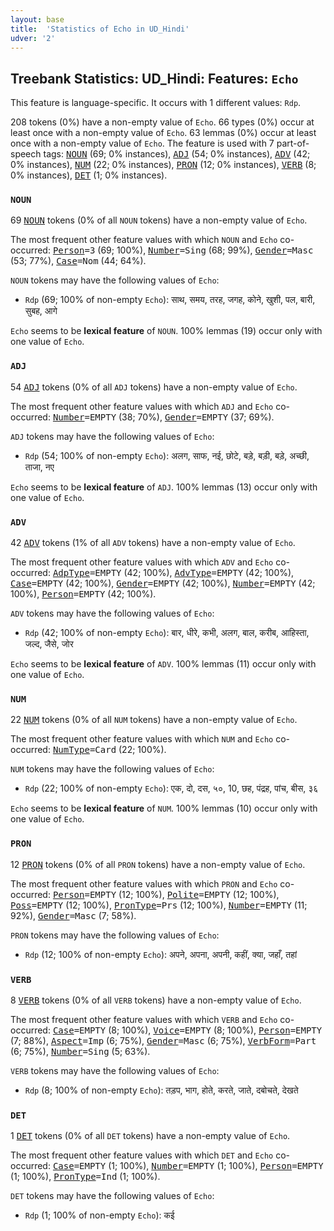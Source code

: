 ```yaml
---
layout: base
title:  'Statistics of Echo in UD_Hindi'
udver: '2'
---
```


## Treebank Statistics: UD_Hindi: Features: `Echo`

This feature is language-specific.
It occurs with 1 different values: `Rdp`.

208 tokens (0%) have a non-empty value of `Echo`.
66 types (0%) occur at least once with a non-empty value of `Echo`.
63 lemmas (0%) occur at least once with a non-empty value of `Echo`.
The feature is used with 7 part-of-speech tags: <tt><a href="hi-pos-NOUN.html">NOUN</a></tt> (69; 0% instances), <tt><a href="hi-pos-ADJ.html">ADJ</a></tt> (54; 0% instances), <tt><a href="hi-pos-ADV.html">ADV</a></tt> (42; 0% instances), <tt><a href="hi-pos-NUM.html">NUM</a></tt> (22; 0% instances), <tt><a href="hi-pos-PRON.html">PRON</a></tt> (12; 0% instances), <tt><a href="hi-pos-VERB.html">VERB</a></tt> (8; 0% instances), <tt><a href="hi-pos-DET.html">DET</a></tt> (1; 0% instances).

### `NOUN`

69 <tt><a href="hi-pos-NOUN.html">NOUN</a></tt> tokens (0% of all `NOUN` tokens) have a non-empty value of `Echo`.

The most frequent other feature values with which `NOUN` and `Echo` co-occurred: <tt><a href="hi-feat-Person.html">Person</a></tt><tt>=3</tt> (69; 100%), <tt><a href="hi-feat-Number.html">Number</a></tt><tt>=Sing</tt> (68; 99%), <tt><a href="hi-feat-Gender.html">Gender</a></tt><tt>=Masc</tt> (53; 77%), <tt><a href="hi-feat-Case.html">Case</a></tt><tt>=Nom</tt> (44; 64%).

`NOUN` tokens may have the following values of `Echo`:

* `Rdp` (69; 100% of non-empty `Echo`): साथ, समय, तरह, जगह, कोने, खुशी, पल, बारी, सुबह, आगे

`Echo` seems to be **lexical feature** of `NOUN`. 100% lemmas (19) occur only with one value of `Echo`.

### `ADJ`

54 <tt><a href="hi-pos-ADJ.html">ADJ</a></tt> tokens (0% of all `ADJ` tokens) have a non-empty value of `Echo`.

The most frequent other feature values with which `ADJ` and `Echo` co-occurred: <tt><a href="hi-feat-Number.html">Number</a></tt><tt>=EMPTY</tt> (38; 70%), <tt><a href="hi-feat-Gender.html">Gender</a></tt><tt>=EMPTY</tt> (37; 69%).

`ADJ` tokens may have the following values of `Echo`:

* `Rdp` (54; 100% of non-empty `Echo`): अलग, साफ, नई, छोटे, बड़े, बड़ी, बड़े, अच्छी, ताजा, नए

`Echo` seems to be **lexical feature** of `ADJ`. 100% lemmas (13) occur only with one value of `Echo`.

### `ADV`

42 <tt><a href="hi-pos-ADV.html">ADV</a></tt> tokens (1% of all `ADV` tokens) have a non-empty value of `Echo`.

The most frequent other feature values with which `ADV` and `Echo` co-occurred: <tt><a href="hi-feat-AdpType.html">AdpType</a></tt><tt>=EMPTY</tt> (42; 100%), <tt><a href="hi-feat-AdvType.html">AdvType</a></tt><tt>=EMPTY</tt> (42; 100%), <tt><a href="hi-feat-Case.html">Case</a></tt><tt>=EMPTY</tt> (42; 100%), <tt><a href="hi-feat-Gender.html">Gender</a></tt><tt>=EMPTY</tt> (42; 100%), <tt><a href="hi-feat-Number.html">Number</a></tt><tt>=EMPTY</tt> (42; 100%), <tt><a href="hi-feat-Person.html">Person</a></tt><tt>=EMPTY</tt> (42; 100%).

`ADV` tokens may have the following values of `Echo`:

* `Rdp` (42; 100% of non-empty `Echo`): बार, धीरे, कभी, अलग, बाल, करीब, आहिस्ता, जल्द, जैसे, जोर

`Echo` seems to be **lexical feature** of `ADV`. 100% lemmas (11) occur only with one value of `Echo`.

### `NUM`

22 <tt><a href="hi-pos-NUM.html">NUM</a></tt> tokens (0% of all `NUM` tokens) have a non-empty value of `Echo`.

The most frequent other feature values with which `NUM` and `Echo` co-occurred: <tt><a href="hi-feat-NumType.html">NumType</a></tt><tt>=Card</tt> (22; 100%).

`NUM` tokens may have the following values of `Echo`:

* `Rdp` (22; 100% of non-empty `Echo`): एक, दो, दस, ५०, 10, छह, पंद्रह, पांच, बीस, ३६

`Echo` seems to be **lexical feature** of `NUM`. 100% lemmas (10) occur only with one value of `Echo`.

### `PRON`

12 <tt><a href="hi-pos-PRON.html">PRON</a></tt> tokens (0% of all `PRON` tokens) have a non-empty value of `Echo`.

The most frequent other feature values with which `PRON` and `Echo` co-occurred: <tt><a href="hi-feat-Person.html">Person</a></tt><tt>=EMPTY</tt> (12; 100%), <tt><a href="hi-feat-Polite.html">Polite</a></tt><tt>=EMPTY</tt> (12; 100%), <tt><a href="hi-feat-Poss.html">Poss</a></tt><tt>=EMPTY</tt> (12; 100%), <tt><a href="hi-feat-PronType.html">PronType</a></tt><tt>=Prs</tt> (12; 100%), <tt><a href="hi-feat-Number.html">Number</a></tt><tt>=EMPTY</tt> (11; 92%), <tt><a href="hi-feat-Gender.html">Gender</a></tt><tt>=Masc</tt> (7; 58%).

`PRON` tokens may have the following values of `Echo`:

* `Rdp` (12; 100% of non-empty `Echo`): अपने, अपना, अपनी, कहीं, क्या, जहाँ, तहां

### `VERB`

8 <tt><a href="hi-pos-VERB.html">VERB</a></tt> tokens (0% of all `VERB` tokens) have a non-empty value of `Echo`.

The most frequent other feature values with which `VERB` and `Echo` co-occurred: <tt><a href="hi-feat-Case.html">Case</a></tt><tt>=EMPTY</tt> (8; 100%), <tt><a href="hi-feat-Voice.html">Voice</a></tt><tt>=EMPTY</tt> (8; 100%), <tt><a href="hi-feat-Person.html">Person</a></tt><tt>=EMPTY</tt> (7; 88%), <tt><a href="hi-feat-Aspect.html">Aspect</a></tt><tt>=Imp</tt> (6; 75%), <tt><a href="hi-feat-Gender.html">Gender</a></tt><tt>=Masc</tt> (6; 75%), <tt><a href="hi-feat-VerbForm.html">VerbForm</a></tt><tt>=Part</tt> (6; 75%), <tt><a href="hi-feat-Number.html">Number</a></tt><tt>=Sing</tt> (5; 63%).

`VERB` tokens may have the following values of `Echo`:

* `Rdp` (8; 100% of non-empty `Echo`): तड़प, भाग, होते, करते, जाते, दबोचते, देखते

### `DET`

1 <tt><a href="hi-pos-DET.html">DET</a></tt> tokens (0% of all `DET` tokens) have a non-empty value of `Echo`.

The most frequent other feature values with which `DET` and `Echo` co-occurred: <tt><a href="hi-feat-Case.html">Case</a></tt><tt>=EMPTY</tt> (1; 100%), <tt><a href="hi-feat-Number.html">Number</a></tt><tt>=EMPTY</tt> (1; 100%), <tt><a href="hi-feat-Person.html">Person</a></tt><tt>=EMPTY</tt> (1; 100%), <tt><a href="hi-feat-PronType.html">PronType</a></tt><tt>=Ind</tt> (1; 100%).

`DET` tokens may have the following values of `Echo`:

* `Rdp` (1; 100% of non-empty `Echo`): कई

